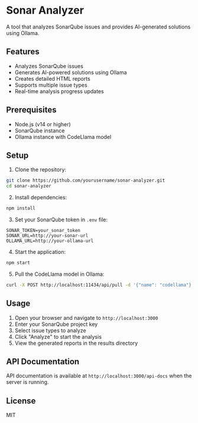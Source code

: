 # Sonar Analyzer

A tool that analyzes SonarQube issues and provides AI-generated solutions using Ollama.

## Features

- Analyzes SonarQube issues
- Generates AI-powered solutions using Ollama
- Creates detailed HTML reports
- Supports multiple issue types
- Real-time analysis progress updates

## Prerequisites

- Node.js (v14 or higher)
- SonarQube instance
- Ollama instance with CodeLlama model

## Setup

1. Clone the repository:
```bash
git clone https://github.com/yourusername/sonar-analyzer.git
cd sonar-analyzer
```

2. Install dependencies:
```bash
npm install
```

3. Set your SonarQube token in `.env` file:
```
SONAR_TOKEN=your_sonar_token
SONAR_URL=http://your-sonar-url
OLLAMA_URL=http://your-ollama-url
```

4. Start the application:
```bash
npm start
```

5. Pull the CodeLlama model in Ollama:
```bash
curl -X POST http://localhost:11434/api/pull -d '{"name": "codellama"}'
```

## Usage

1. Open your browser and navigate to `http://localhost:3000`
2. Enter your SonarQube project key
3. Select issue types to analyze
4. Click "Analyze" to start the analysis
5. View the generated reports in the results directory

## API Documentation

API documentation is available at `http://localhost:3000/api-docs` when the server is running.

## License

MIT 